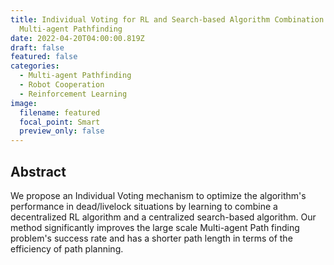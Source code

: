 ```yaml
---
title: Individual Voting for RL and Search-based Algorithm Combination in
  Multi-agent Pathfinding
date: 2022-04-20T04:00:00.819Z
draft: false
featured: false
categories:
  - Multi-agent Pathfinding
  - Robot Cooperation
  - Reinforcement Learning
image:
  filename: featured
  focal_point: Smart
  preview_only: false
---
```

## Abstract

We propose an Individual Voting mechanism to optimize the algorithm's performance in
dead/livelock situations by learning to combine a decentralized RL algorithm and a centralized search-based algorithm. Our method significantly improves the large scale Multi-agent Path finding problem's success rate and has a shorter path length in terms of the efficiency of path planning.